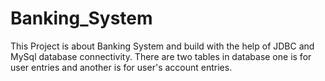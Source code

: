 # Banking_System
This Project is about Banking System and build with the help of JDBC and MySql database connectivity.
There are two tables in database one is for user entries and another is for user's account entries.
